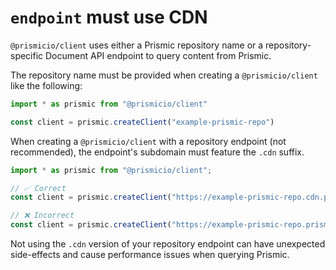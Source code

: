 # `endpoint` must use CDN

`@prismicio/client` uses either a Prismic repository name or a repository-specific Document API endpoint to query content from Prismic.

The repository name must be provided when creating a `@prismicio/client` like the following:

```typescript
import * as prismic from "@prismicio/client"

const client = prismic.createClient("example-prismic-repo")
```

When creating a `@prismicio/client` with a repository endpoint (not recommended), the endpoint's subdomain must feature the `.cdn` suffix.

```typescript
import * as prismic from "@prismicio/client";

// ✅ Correct
const client = prismic.createClient("https://example-prismic-repo.cdn.prismic.io/api/v2")

// ❌ Incorrect
const client = prismic.createClient("https://example-prismic-repo.prismic.io/api/v2")
```

Not using the `.cdn` version of your repository endpoint can have unexpected side-effects and cause performance issues when querying Prismic.
